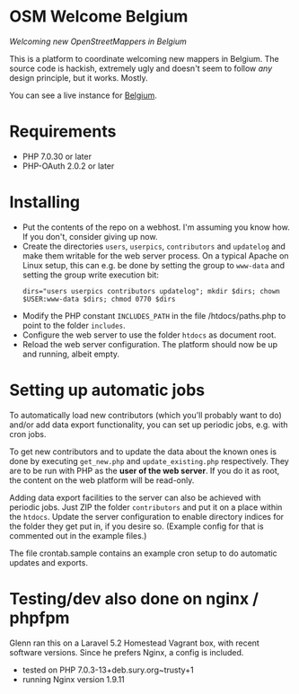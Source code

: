 # OSM Welcome Belgium

*Welcoming new OpenStreetMappers in Belgium*

This is a platform to coordinate welcoming new mappers in Belgium. The source code is hackish, extremely ugly and doesn't seem to follow *any* design principle, but it works. Mostly.

You can see a live instance for [Belgium](https://welcome.osm.be/).

# Requirements

* PHP 7.0.30 or later
* PHP-OAuth 2.0.2 or later

# Installing

* Put the contents of the repo on a webhost. I'm assuming you know how. If you don't, consider giving up now.
* Create the directories `users`, `userpics`, `contributors` and `updatelog` and make them writable for the web server process. On a typical Apache on Linux setup, this can e.g. be done by setting the group to `www-data` and setting the group write execution bit:
    ```
    dirs="users userpics contributors updatelog"; mkdir $dirs; chown $USER:www-data $dirs; chmod 0770 $dirs
    ```
* Modify the PHP constant `INCLUDES_PATH` in the file /htdocs/paths.php to point to the folder `includes`.
* Configure the web server to use the folder `htdocs` as document root.
* Reload the web server configuration. The platform should now be up and running, albeit empty.

# Setting up automatic jobs

To automatically load new contributors (which you'll probably want to do) and/or add data export functionality, you can set up periodic jobs, e.g. with cron jobs.

To get new contributors and to update the data about the known ones is done by executing `get_new.php` and `update_existing.php` respectively. They are to be run with PHP as the **user of the web server**. If you do it as root, the content on the web platform will be read-only.

Adding data export facilities to the server can also be achieved with periodic jobs. Just ZIP the folder `contributors` and put it on a place within the `htdocs`. Update the server configuration to enable directory indices for the folder they get put in, if you desire so. (Example config for that is commented out in the example files.)

The file crontab.sample contains an example cron setup to do automatic updates and exports.

# Testing/dev also done on nginx / phpfpm
Glenn ran this on a Laravel 5.2 Homestead Vagrant box, with recent software versions. Since he prefers Nginx, a config is included.

* tested on PHP 7.0.3-13+deb.sury.org~trusty+1
* running Nginx version 1.9.11
